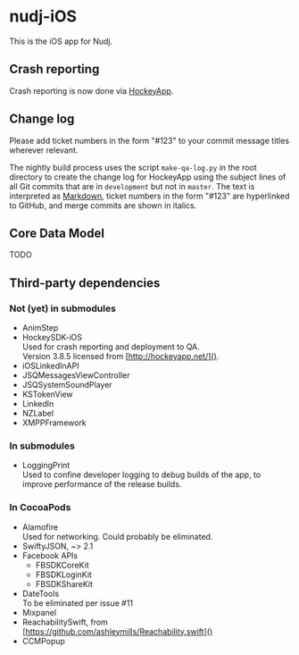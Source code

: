 # nudj-iOS

This is the iOS app for Nudj.

## Crash reporting

Crash reporting is now done via [HockeyApp](http://hockeyapp.net/).

## Change log

Please add ticket numbers in the form "#123" to your commit message titles wherever relevant.

The nightly build process uses the script `make-qa-log.py` in the root directory to create the change log for HockeyApp using the subject lines of all Git commits that are in `development` but not in `master`. The text is interpreted as [Markdown](http://daringfireball.net/projects/markdown/syntax), ticket numbers in the form "#123" are hyperlinked to GitHub, and merge commits are shown in italics.

## Core Data Model

TODO

## Third-party dependencies

### Not (yet) in submodules

* AnimStep
* HockeySDK-iOS  
  Used for crash reporting and deployment to QA.  
  Version 3.8.5 licensed from [http://hockeyapp.net/]().
* iOSLinkedInAPI
* JSQMessagesViewController
* JSQSystemSoundPlayer
* KSTokenView
* LinkedIn
* NZLabel
* XMPPFramework

### In submodules

* LoggingPrint  
  Used to confine developer logging to debug builds of the app, to improve performance of the release builds.

### In CocoaPods

* Alamofire  
  Used for networking. Could probably be eliminated.
* SwiftyJSON, ~> 2.1
* Facebook APIs
	* FBSDKCoreKit
	* FBSDKLoginKit
	* FBSDKShareKit
* DateTools  
  To be eliminated per issue #11
* Mixpanel
* ReachabilitySwift, from [https://github.com/ashleymills/Reachability.swift]()
* CCMPopup
